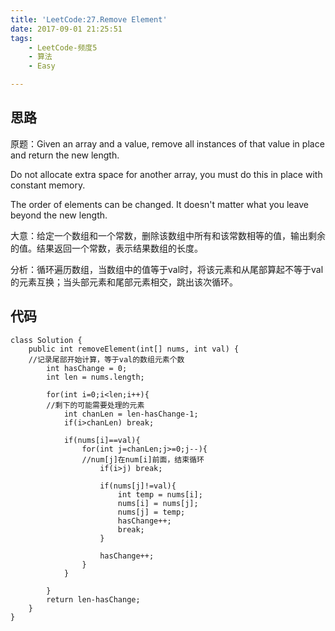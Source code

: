 ```yaml
---
title: 'LeetCode:27.Remove Element'
date: 2017-09-01 21:25:51
tags:
	- LeetCode-频度5
	- 算法
	- Easy

---
```


## 思路
原题：Given an array and a value, remove all instances of that value in place and return the new length.

Do not allocate extra space for another array, you must do this in place with constant memory.

The order of elements can be changed. It doesn't matter what you leave beyond the new length.

大意：给定一个数组和一个常数，删除该数组中所有和该常数相等的值，输出剩余的值。结果返回一个常数，表示结果数组的长度。

<!-- more -->
分析：循环遍历数组，当数组中的值等于val时，将该元素和从尾部算起不等于val的元素互换；当头部元素和尾部元素相交，跳出该次循环。


## 代码
```
class Solution {
    public int removeElement(int[] nums, int val) {
	//记录尾部开始计算，等于val的数组元素个数
        int hasChange = 0;
        int len = nums.length;
        
        for(int i=0;i<len;i++){
		//剩下的可能需要处理的元素
            int chanLen = len-hasChange-1;
            if(i>chanLen) break;
            
            if(nums[i]==val){
                for(int j=chanLen;j>=0;j--){
				//num[j]在num[i]前面，结束循环
                    if(i>j) break;
                    
                    if(nums[j]!=val){
                        int temp = nums[i];
                        nums[i] = nums[j];
                        nums[j] = temp;
                        hasChange++;
                        break;
                    }
                    
                    hasChange++;
                }
            }
            
        }
        return len-hasChange;
    }
}
```